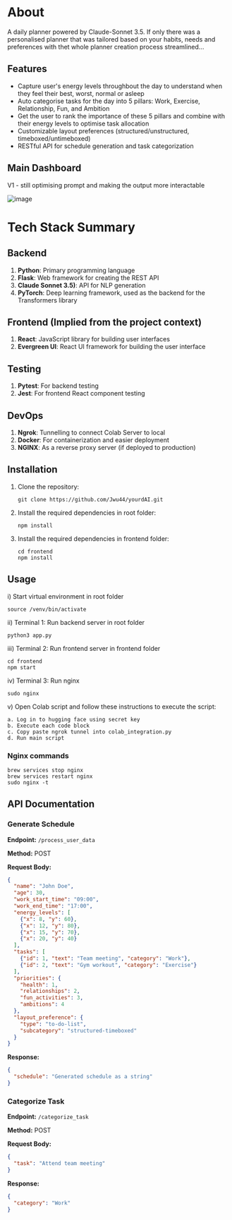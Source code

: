 # About

A daily planner powered by Claude-Sonnet 3.5. If only there was a personalised planner that was tailored based on your habits, needs and preferences with thet whole planner creation process streamlined...

## Features

- Capture user's energy levels throughbout the day to understand when they feel their best, worst, normal or asleep 
- Auto categorise tasks for the day into 5 pillars: Work, Exercise, Relationship, Fun, and Ambition
- Get the user to rank the importance of these 5 pillars and combine with their energy levels to optimise task allocation
- Customizable layout preferences (structured/unstructured, timeboxed/untimeboxed)
- RESTful API for schedule generation and task categorization

## Main Dashboard
V1 - still optimising prompt and making the output more interactable

![image](https://github.com/Jwu44/yourdAI/assets/70676614/ec6c8c69-08ac-40d3-9b7f-b732b94d7ab0)


# Tech Stack Summary

## Backend
1. **Python**: Primary programming language
2. **Flask**: Web framework for creating the REST API
3. **Claude Sonnet 3.5)**: API for NLP generation
4. **PyTorch**: Deep learning framework, used as the backend for the Transformers library

## Frontend (Implied from the project context)
1. **React**: JavaScript library for building user interfaces
3. **Evergreen UI**: React UI framework for building the user interface

## Testing
1. **Pytest**: For backend testing
2. **Jest**: For frontend React component testing

## DevOps
1. **Ngrok**: Tunnelling to connect Colab Server to local
2. **Docker**: For containerization and easier deployment 
3. **NGINX**: As a reverse proxy server (if deployed to production)


## Installation

1. Clone the repository:
   ```
   git clone https://github.com/Jwu44/yourdAI.git
   ```

2. Install the required dependencies in root folder:
   ```
   npm install
   ```
   
3. Install the required dependencies in frontend folder:
   ```
   cd frontend
   npm install
   ```
   
## Usage

i) Start virtual environment in root folder
```
source /venv/bin/activate    
```

ii) Terminal 1: Run backend server in root folder
```
python3 app.py
```

iii) Terminal 2: Run frontend server in frontend folder
```
cd frontend
npm start
```

iv) Terminal 3: Run nginx
```
sudo nginx
```

v) Open Colab script and follow these instructions to execute the script:
```
a. Log in to hugging face using secret key
b. Execute each code block
c. Copy paste ngrok tunnel into colab_integration.py
d. Run main script
```
    
### Nginx commands
```
brew services stop nginx
brew services restart nginx
sudo nginx -t
```

## API Documentation

### Generate Schedule

**Endpoint:** `/process_user_data`

**Method:** POST

**Request Body:**
```json
{
  "name": "John Doe",
  "age": 30,
  "work_start_time": "09:00",
  "work_end_time": "17:00",
  "energy_levels": [
    {"x": 8, "y": 60},
    {"x": 12, "y": 80},
    {"x": 15, "y": 70},
    {"x": 20, "y": 40}
  ],
  "tasks": [
    {"id": 1, "text": "Team meeting", "category": "Work"},
    {"id": 2, "text": "Gym workout", "category": "Exercise"}
  ],
  "priorities": {
    "health": 1,
    "relationships": 2,
    "fun_activities": 3,
    "ambitions": 4
  },
  "layout_preference": {
    "type": "to-do-list",
    "subcategory": "structured-timeboxed"
  }
}
```

**Response:**
```json
{
  "schedule": "Generated schedule as a string"
}
```

### Categorize Task

**Endpoint:** `/categorize_task`

**Method:** POST

**Request Body:**
```json
{
  "task": "Attend team meeting"
}
```

**Response:**
```json
{
  "category": "Work"
}
```
